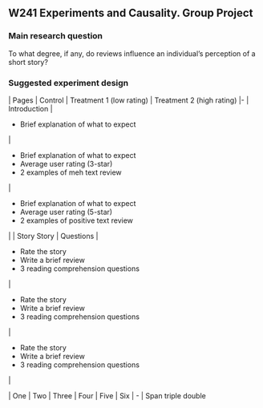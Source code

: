 ## W241 Experiments and Causality. Group Project

### Main research question

To what degree, if any, do reviews influence an individual’s perception of a short story?

### Suggested experiment design


| Pages        | Control | Treatment 1 (low rating)   | Treatment 2 (high rating)
|-
| Introduction | <ul><li>Brief explanation of what to expect</li></ul> | <ul><li>Brief explanation of what to expect</li><li>Average user rating (3-star)</li><li>2 examples of meh text review</li></ul> | <ul><li>Brief explanation of what to expect</li><li>Average user rating (5-star)</li><li>2 examples of positive text review</li></ul> |
| Story        <td colspan=3> Story </td>
| Questions    | <ul><li>Rate the story</li><li>Write a brief review</li><li>3 reading comprehension questions</li></ul>| <ul><li>Rate the story</li><li>Write a brief review</li><li>3 reading comprehension questions</li></ul> | <ul><li>Rate the story</li><li>Write a brief review</li><li>3 reading comprehension questions</li></ul> |


| One    | Two | Three | Four    | Five  | Six
| -
| Span <td colspan=3>triple  <td colspan=2>double


